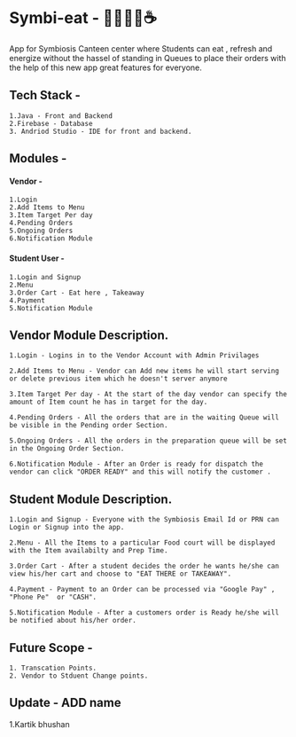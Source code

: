 # Symbi-eat - 🌯🥣🍉🍌☕
App for Symbiosis Canteen center where Students can eat , refresh and energize without the hassel of standing in Queues to place their orders with the help of this new app great features for everyone.

## Tech Stack -
```
1.Java - Front and Backend
2.Firebase - Database
3. Andriod Studio - IDE for front and backend.
```

## Modules -

#### Vendor -
```
1.Login
2.Add Items to Menu  
3.Item Target Per day  
4.Pending Orders        
5.Ongoing Orders     
6.Notification Module
```

#### Student User -
```
1.Login and Signup
2.Menu
3.Order Cart - Eat here , Takeaway
4.Payment
5.Notification Module
```

## Vendor Module Description.
```
1.Login - Logins in to the Vendor Account with Admin Privilages

2.Add Items to Menu - Vendor can Add new items he will start serving or delete previous item which he doesn't server anymore 

3.Item Target Per day - At the start of the day vendor can specify the amount of Item count he has in target for the day.

4.Pending Orders - All the orders that are in the waiting Queue will be visible in the Pending order Section.

5.Ongoing Orders - All the orders in the preparation queue will be set in the Ongoing Order Section.

6.Notification Module - After an Order is ready for dispatch the vendor can click "ORDER READY" and this will notify the customer .
```

## Student Module Description.
```
1.Login and Signup - Everyone with the Symbiosis Email Id or PRN can Login or Signup into the app.

2.Menu - All the Items to a particular Food court will be displayed with the Item availabilty and Prep Time.

3.Order Cart - After a student decides the order he wants he/she can view his/her cart and choose to "EAT THERE or TAKEAWAY".

4.Payment - Payment to an Order can be processed via "Google Pay" , "Phone Pe"  or "CASH". 

5.Notification Module - After a customers order is Ready he/she will be notified about his/her order.
```


## Future Scope - 
```
1. Transcation Points.
2. Vendor to Stduent Change points.
```

## Update - ADD name
1.Kartik bhushan
